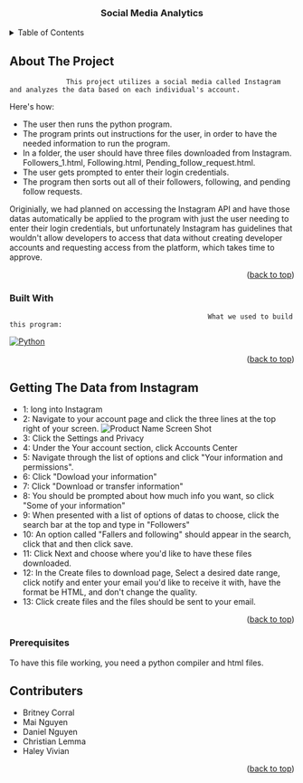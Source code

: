 <a name="readme-top"></a>


<!-- PROJECT LOGO -->
<br />
<div align="center">
  <h3 align="center">Social Media Analytics</h3>

</div>



<!-- TABLE OF CONTENTS -->
<details>
  <summary>Table of Contents</summary>
  <ol>
    <li>
      <a href="#about-the-project">About The Project</a>
      <ul>
        <li><a href="#built-with">Built With</a></li>
      </ul>
    </li>
    <li>
      <a href="#getting-the-data-from-instagram">Getting The Data from Instagram</a>
    </li>
    <li>
      <a href="#prerequisites">Prerequisites</a>
    </li>
    <li><a href="#contributers">Contributers</a></li>
  </ol>
</details>



<!-- ABOUT THE PROJECT -->
## About The Project

                  This project utilizes a social media called Instagram and analyzes the data based on each individual's account.

Here's how:
* The user then runs the python program.
* The program prints out instructions for the user, in order to have the needed information to run the program.
* In a folder, the user should have three files downloaded from Instagram. Followers_1.html, Following.html, Pending_follow_request.html.
* The user gets prompted to enter their login credentials.
* The program then sorts out all of their followers, following, and pending follow requests.

Originially, we had planned on accessing the Instagram API and have those datas automatically be applied to the program with just the user needing to enter their login credentials, but unfortunately Instagram has guidelines that wouldn't allow developers to access that data without creating developer accounts and requesting access from the platform, which takes time to approve.

<p align="right">(<a href="#readme-top">back to top</a>)</p>



### Built With

                                                     What we used to build this program:

 [![Python][Python]][Python-url]

<p align="right">(<a href="#readme-top">back to top</a>)</p>



<!-- GETTING STARTED -->
## Getting The Data from Instagram

* 1: long into Instagram
* 2: Navigate to your account page and click the three lines at the top right of your screen.
![Product Name Screen Shot][Insta-screenshot]
* 3: Click the Settings and Privacy
* 4: Under the Your account section, click Accounts Center
* 5: Navigate through the list of options and click "Your information and permissions".
* 6: Click "Dowload your information"
* 7: Click "Download or transfer information"
* 8: You should be prompted about how much info you want, so click "Some of your information"
* 9: When presented with a list of options of datas to choose, click the search bar at the top and type in "Followers"
* 10: An option called "Fallers and following" should appear in the search, click that and then click save.
* 11: Click Next and choose where you'd like to have these files downloaded.
* 12: In the Create files to download page, Select a desired date range, click notify and enter your email you'd like to receive it with, have the format be HTML, and don't change the quality.
* 13: Click create files and the files should be sent to your email.
<p align="right">(<a href="#readme-top">back to top</a>)</p>

### Prerequisites

To have this file working, you need a python compiler and html files.


<!-- CONTRIBUTING -->
## Contributers

* Britney Corral
* Mai Nguyen
* Daniel Nguyen
* Christian Lemma
* Haley Vivian

<p align="right">(<a href="#readme-top">back to top</a>)</p>



<!-- MARKDOWN LINKS & IMAGES -->
[product-screenshot]: images/screenshot.png
[Insta-screenshot]: https://static-prod.adweek.com/wp-content/uploads/2018/10/Instagram-Profile-Menu-Button.png
[Python]: https://miro.medium.com/v2/resize:fit:1400/format:webp/1*m0H6-tUbW6grMlezlb52yw.png
[Python-url]: https://www.python.org/

